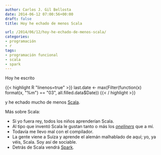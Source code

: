 ```yaml
---
author: Carlos J. Gil Bellosta
date: 2014-06-12 07:00:56+00:00
draft: false
title: Hoy he echado de menos Scala

url: /2014/06/12/hoy-he-echado-de-menos-scala/
categories:
- programación
- r
tags:
- programación funcional
- scala
- spark
---
```


Hoy he escrito

{{< highlight R "linenos=true" >}}
last.date <- max(Filter(function(x) format(x, "%m") == "03",
	all.filled.data$Date))
{{< / highlight >}}

y he echado mucho de menos [Scala](http://en.wikipedia.org/wiki/Scala_(programming_language)).

Más sobre Scala:

* Si yo fuera rey, todos los niños aprenderían Scala.
* Al tipo que inventó Scala le gustan tanto o más los [_oneliners_](http://es.wikipedia.org/wiki/Los_santos_inocentes_(novela)) que a mí.
* Todavía me llevo mal con el compilador.
* La gente viene a Suiza y aprende el alemán malhablado de aquí; yo, ya véis, Scala. Soy así de sociable.
* Detrás de Scala vendrá [Spark](http://spark.apache.org/).


